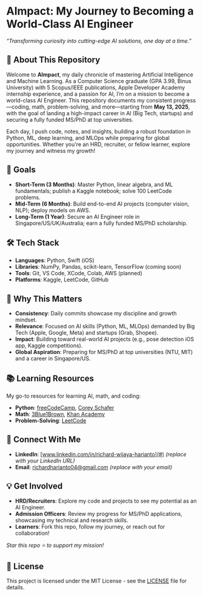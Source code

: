 # AImpact: My Journey to Becoming a World-Class AI Engineer

*“Transforming curiosity into cutting-edge AI solutions, one day at a time.”*

## 🚀 About This Repository
Welcome to **AImpact**, my daily chronicle of mastering Artificial Intelligence and Machine Learning. As a Computer Science graduate (GPA 3.99, Binus University) with 5 Scopus/IEEE publications, Apple Developer Academy internship experience, and a passion for AI, I’m on a mission to become a world-class AI Engineer. This repository documents my consistent progress—coding, math, problem-solving, and more—starting from **May 13, 2025**, with the goal of landing a high-impact career in AI (Big Tech, startups) and securing a fully funded MS/PhD at top universities.

Each day, I push code, notes, and insights, building a robust foundation in Python, ML, deep learning, and MLOps while preparing for global opportunities. Whether you're an HRD, recruiter, or fellow learner, explore my journey and witness my growth!

## 🎯 Goals
- **Short-Term (3 Months)**: Master Python, linear algebra, and ML fundamentals; publish a Kaggle notebook; solve 100 LeetCode problems.
- **Mid-Term (6 Months)**: Build end-to-end AI projects (computer vision, NLP); deploy models on AWS.
- **Long-Term (1 Year)**: Secure an AI Engineer role in Singapore/US/UK/Australia; earn a fully funded MS/PhD scholarship.

## 🛠️ Tech Stack
- **Languages**: Python, Swift (iOS)
- **Libraries**: NumPy, Pandas, scikit-learn, TensorFlow (coming soon)
- **Tools**: Git, VS Code, XCode, Colab, AWS (planned)
- **Platforms**: Kaggle, LeetCode, GitHub

## 🌟 Why This Matters
- **Consistency**: Daily commits showcase my discipline and growth mindset.
- **Relevance**: Focused on AI skills (Python, ML, MLOps) demanded by Big Tech (Apple, Google, Meta) and startups (Grab, Shopee).
- **Impact**: Building toward real-world AI projects (e.g., pose detection iOS app, Kaggle competitions).
- **Global Aspiration**: Preparing for MS/PhD at top universities (NTU, MIT) and a career in Singapore/US.

## 📚 Learning Resources
My go-to resources for learning AI, math, and coding:
- **Python**: [freeCodeCamp](https://freecodecamp.org/learn/scientific-computing-with-python), [Corey Schafer](https://youtube.com/@coreyms)
- **Math**: [3Blue1Brown](https://youtube.com/@3blue1brown), [Khan Academy](https://khanacademy.org/math/linear-algebra)
- **Problem-Solving**: [LeetCode](https://leetcode.com)

## 🔗 Connect With Me
- **LinkedIn**: [www.linkedin.com/in/richard-wijaya-harianto](#) *(replace with your LinkedIn URL)*
- **Email**: [richardharianto04@gmail.com](#) *(replace with your email)*

## 💡 Get Involved
- **HRD/Recruiters**: Explore my code and projects to see my potential as an AI Engineer.
- **Admission Officers**: Review my progress for MS/PhD applications, showcasing my technical and research skills.
- **Learners**: Fork this repo, follow my journey, or reach out for collaboration!

*Star this repo ⭐ to support my mission!*

## 📜 License
This project is licensed under the MIT License - see the [LICENSE](LICENSE) file for details.

